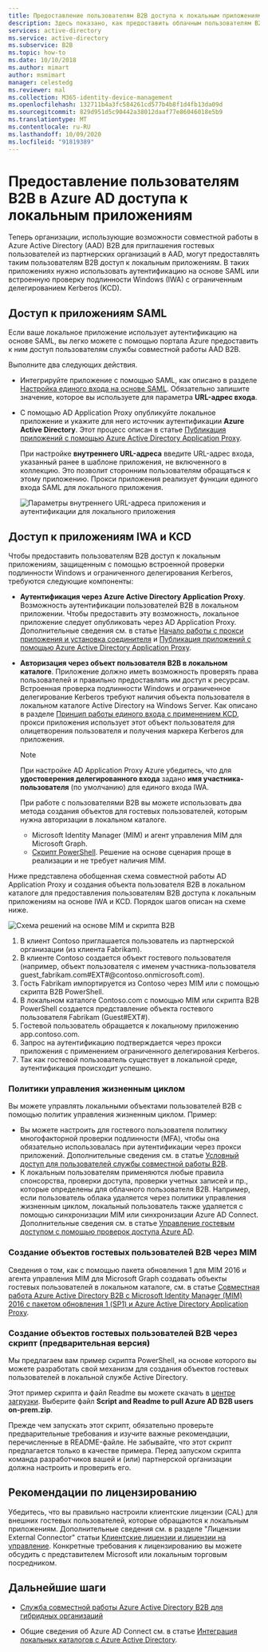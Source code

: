 ```yaml
---
title: Предоставление пользователям B2B доступа к локальным приложениям в Azure AD
description: Здесь показано, как предоставить облачным пользователям B2B доступ к локальным приложениям с помощью службы совместной работы Azure AD B2B.
services: active-directory
ms.service: active-directory
ms.subservice: B2B
ms.topic: how-to
ms.date: 10/10/2018
ms.author: mimart
author: msmimart
manager: celestedg
ms.reviewer: mal
ms.collection: M365-identity-device-management
ms.openlocfilehash: 132711b4a3fc584261cd577b4b8f1d4fb13da09d
ms.sourcegitcommit: 829d951d5c90442a38012daaf77e86046018e5b9
ms.translationtype: MT
ms.contentlocale: ru-RU
ms.lasthandoff: 10/09/2020
ms.locfileid: "91819389"
---
```

# <a name="grant-b2b-users-in-azure-ad-access-to-your-on-premises-applications"></a>Предоставление пользователям B2B в Azure AD доступа к локальным приложениям

Теперь организации, использующие возможности совместной работы в Azure Active Directory (AAD) B2B для приглашения гостевых пользователей из партнерских организаций в AAD, могут предоставлять таким пользователям B2B доступ к локальным приложениям. В таких приложениях нужно использовать аутентификацию на основе SAML или встроенную проверку подлинности Windows (IWA) с ограниченным делегированием Kerberos (KCD).

## <a name="access-to-saml-apps"></a>Доступ к приложениям SAML

Если ваше локальное приложение использует аутентификацию на основе SAML, вы легко можете с помощью портала Azure предоставить к ним доступ пользователям службы совместной работы AAD B2B.

Выполните два следующих действия.

- Интегрируйте приложение с помощью SAML, как описано в разделе [Настройка единого входа на основе SAML](../manage-apps/configure-saml-single-sign-on.md). Обязательно запишите значение, которое вы используете для параметра **URL-адрес входа**.
-  С помощью AD Application Proxy опубликуйте локальное приложение и укажите для него источник аутентификации **Azure Active Directory**. Этот процесс описан в статье [Публикация приложений с помощью Azure Active Directory Application Proxy](../manage-apps/application-proxy-publish-azure-portal.md). 

   При настройке **внутреннего URL-адреса** введите URL-адрес входа, указанный ранее в шаблоне приложения, не включенного в коллекцию. Это позволит сторонним пользователям обращаться к этому приложению. Прокси приложения реализует функции единого входа SAML для локального приложения.
 
   ![Параметры внутреннего URL-адреса приложения и аутентификации для локального приложения](media/hybrid-cloud-to-on-premises/OnPremAppSettings.PNG)

## <a name="access-to-iwa-and-kcd-apps"></a>Доступ к приложениям IWA и KCD

Чтобы предоставить пользователям B2B доступ к локальным приложениям, защищенным с помощью встроенной проверки подлинности Windows и ограниченного делегирования Kerberos, требуются следующие компоненты:

- **Аутентификация через Azure Active Directory Application Proxy**. Возможность аутентификации пользователей B2B в локальном приложении. Чтобы предоставить эту возможность, локальное приложение следует опубликовать через AD Application Proxy. Дополнительные сведения см. в статье [Начало работы с прокси приложения и установка соединителя](../manage-apps/application-proxy-enable.md) и [Публикация приложений с помощью Azure Active Directory Application Proxy](../manage-apps/application-proxy-publish-azure-portal.md).
- **Авторизация через объект пользователя B2B в локальном каталоге**. Приложение должно иметь возможность проверять права пользователей и правильно предоставлять им доступ к ресурсам. Встроенная проверка подлинности Windows и ограниченное делегирование Kerberos требуют наличия объекта пользователя в локальном каталоге Active Directory на Windows Server. Как описано в разделе [Принцип работы единого входа с применением KCD](../manage-apps/application-proxy-configure-single-sign-on-with-kcd.md#how-single-sign-on-with-kcd-works), прокси приложения использует этот объект пользователя для олицетворения пользователя и получения маркера Kerberos для приложения. 

   > [!NOTE]
   > При настройке AD Application Proxy Azure убедитесь, что для **удостоверения делегированного входа** задано **имя участника-пользователя** (по умолчанию) для единого входа IWA.

   При работе с пользователями B2B вы можете использовать два метода создания объектов для гостевых пользователей, которым нужна авторизации в локальном каталоге.

   - Microsoft Identity Manager (MIM) и агент управления MIM для Microsoft Graph. 
   - [Скрипт PowerShell](#create-b2b-guest-user-objects-through-a-script-preview). Решение на основе сценария проще в реализации и не требует наличия MIM. 

Ниже представлена обобщенная схема совместной работы AD Application Proxy и создания объекта пользователя B2B в локальном каталоге для предоставления пользователям B2B доступа к локальным приложениям на основе IWA и KCD. Порядок шагов описан на схеме ниже.

![Схема решений на основе MIM и скрипта B2B](media/hybrid-cloud-to-on-premises/MIMScriptSolution.PNG)

1.  В клиент Contoso приглашается пользователь из партнерской организации (из клиента Fabrikam).
2.  В клиенте Contoso создается объект гостевого пользователя (например, объект пользователя с именем участника-пользователя guest_fabrikam.com#EXT#@contoso.onmicrosoft.com).
3.  Гость Fabrikam импортируется из Contoso через MIM или с помощью скрипта B2B PowerShell.
4.  В локальном каталоге Contoso.com с помощью MIM или скрипта B2B PowerShell создается представление объекта гостевого пользователя Fabrikam (Guest#EXT#).
5.  Гостевой пользователь обращается к локальному приложению app.contoso.com.
6.  Запрос на аутентификацию подтверждается через прокси приложения с применением ограниченного делегирования Kerberos. 
7.  Так как гостевой пользователь существует в локальной среде, аутентификация происходит успешно.

### <a name="lifecycle-management-policies"></a>Политики управления жизненным циклом

Вы можете управлять локальными объектами пользователей B2B с помощью политик управления жизненным циклом. Пример:

- Вы можете настроить для гостевого пользователя политику многофакторной проверки подлинности (MFA), чтобы она обязательно использовалась при аутентификации через прокси приложений. Дополнительные сведения см. в статье [Условный доступ для пользователей службы совместной работы B2B](conditional-access.md).
- К локальным пользователям применяются любые правила спонсорства, проверки доступа, проверки учетных записей и пр., которые определены для облачного пользователя B2B. Например, если пользователь облака удаляется через политики управления жизненным циклом, локальный пользователь также удаляется с помощью синхронизации MIM или синхронизации Azure AD Connect. Дополнительные сведения см. в статье [Управление гостевым доступом с помощью проверок доступа Azure AD](../governance/manage-guest-access-with-access-reviews.md).

### <a name="create-b2b-guest-user-objects-through-mim"></a>Создание объектов гостевых пользователей B2B через MIM

Сведения о том, как с помощью пакета обновления 1 для MIM 2016 и агента управления MIM для Microsoft Graph создавать объекты гостевых пользователей в локальном каталоге, см. в статье [Совместная работа Azure Active Directory B2B с Microsoft Identity Manager (MIM) 2016 с пакетом обновления 1 (SP1) и Azure Active Directory Application Proxy](https://docs.microsoft.com/microsoft-identity-manager/microsoft-identity-manager-2016-graph-b2b-scenario).

### <a name="create-b2b-guest-user-objects-through-a-script-preview"></a>Создание объектов гостевых пользователей B2B через скрипт (предварительная версия)

Мы предлагаем вам пример скрипта PowerShell, на основе которого вы можете разработать свой механизм для создания объектов гостевых пользователей в локальной службе Active Directory.

Этот пример скрипта и файл Readme вы можете скачать в [центре загрузки](https://www.microsoft.com/download/details.aspx?id=51495). Выберите файл **Script and Readme to pull Azure AD B2B users on-prem.zip**.

Прежде чем запускать этот скрипт, обязательно проверьте предварительные требования и изучите важные рекомендации, перечисленные в README-файле. Не забывайте, что этот скрипт предлагается только в качестве примера. Перед запуском скрипта команда разработчиков вашей и (или) партнерской организации должна настроить и проверить его.

## <a name="license-considerations"></a>Рекомендации по лицензированию

Убедитесь, что вы правильно настроили клиентские лицензии (CAL) для внешних гостевых пользователей, которые обращаются к локальным приложениям. Дополнительные сведения см. в разделе "Лицензии External Connector" статьи [Клиентские лицензии и лицензии на управление](https://www.microsoft.com/licensing/product-licensing/client-access-license.aspx). Конкретные требования к лицензированию вы можете обсудить с представителем Microsoft или локальным торговым посредником.

## <a name="next-steps"></a>Дальнейшие шаги

- [Служба совместной работы Azure Active Directory B2B для гибридных организаций](hybrid-organizations.md)

- Общие сведения об Azure AD Connect см. в статье [Интеграция локальных каталогов с Azure Active Directory](../hybrid/whatis-hybrid-identity.md).

